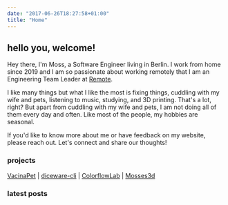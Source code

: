 ```yaml
---
date: "2017-06-26T18:27:58+01:00"
title: "Home"
---
```


<h2>hello you, welcome!</h2>

Hey there, I'm Moss, a Software Engineer living in Berlin. I work from home since 2019 and I am so passionate about working remotely that I am an Engineering Team Leader at [Remote](https://remote.com). 

I like many things but what I like the most is fixing things, cuddling with my wife and pets, listening to music, studying, and 3D printing. That's a lot, right? But apart from cuddling with my wife and pets, I am not doing all of them every day and often. Like most of the people, my hobbies are seasonal.

If you'd like to know more about me or have feedback on my website, please reach out. Let's connect and share our thoughts!

### projects
[VacinaPet](https://vacinapet.com) | [diceware-cli](https://github.com/sylviamoss/diceware-cli) | [ColorflowLab](https://www.etsy.com/de/shop/ColorflowLab) | [Mosses3d](https://www.instagram.com/mosses3d)

 ### latest posts